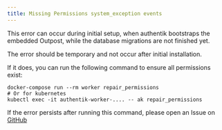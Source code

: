 ```yaml
---
title: Missing Permissions system_exception events
---
```


This error can occur during initial setup, when authentik bootstraps the embedded Outpost, while the database migrations are not finished yet.

The error should be temporary and not occur after initial installation.

If it does, you can run the following command to ensure all permissions exist:

```
docker-compose run --rm worker repair_permissions
# Or for kubernetes
kubectl exec -it authentik-worker-.... -- ak repair_permissions
```

If the error persists after running this command, please open an Issue on [GitHub](https://github.com/goauthentik/authentik/issues/)
